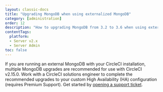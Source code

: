 ```yaml
---
layout: classic-docs
title: "Upgrading MongoDB when using externalized MongoDB"
category: [administration]
order: 12
description: "How to upgrading MongoDB from 3.2 to 3.6 when using externalized MongoDB"
contentTags: 
  platform:
  - Server v2.x
  - Server Admin
toc: false
---
```


If you are running an external MongoDB with your CircleCI installation, multiple MongoDB upgrades are recommended for use with CircleCI v2.15.0. Work with a CircleCI solutions engineer to complete the recommended upgrades to your custom High Availability (HA) configuration (requires Premium Support). Get started by [opening a support ticket](https://support.circleci.com/hc/en-us/requests/new).

<!---
* TOC
{:toc}


## Prerequisite

- You must be running CircleCI v2.15.0 in order to upgrade MongoDB.

## Goals

Upgrade from MongoDB 3.2 to 3.4 and set the Feature Compatibility Version to `3.4`. Upgrade MongoDB to 3.6.

## Upgrade to 3.4

Follow the upgrade procedures outlined by MongoDb [documentation](https://docs.mongodb.com/v3.4/release-notes/3.4/#upgrade-procedures) for your setup (e.g. Replica Set, Sharded Cluster).

Once complete you may run the following admin command (new in 3.4):

```db.adminCommand({setFeatureCompatibilityVersion: "3.4"})```

This will change the compatibility version to 3.4 which will continue to be used once you upgrade to 3.6. More information can be found [here](https://docs.mongodb.com/manual/reference/command/setFeatureCompatibilityVersion/#setfeaturecompatibilityversion).

You can verify it is set properly to `3.4` by running:

```db.adminCommand({getParameter: 1, featureCompatibilityVersion: 1})```

## Upgrade to 3.6

Follow the upgrade procedures outlined by MongoDb [documentation](https://docs.mongodb.com/v3.6/release-notes/3.6/#upgrade-procedures) for your setup (e.g. Replica Set, Sharded Cluster).

You can again verify it is set properly to `3.4` by running:

```db.adminCommand({getParameter: 1, featureCompatibilityVersion: 1})```
--->
